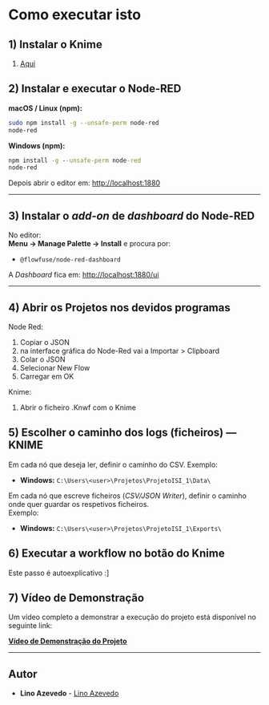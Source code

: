 # Como executar isto

## 1) Instalar o Knime

1. [Aqui](https://www.knime.com/downloads)

## 2) Instalar e executar o Node-RED

**macOS / Linux (npm):**
~~~bash
sudo npm install -g --unsafe-perm node-red
node-red
~~~

**Windows (npm):**
~~~cmd
npm install -g --unsafe-perm node-red
node-red
~~~

Depois abrir o editor em: [http://localhost:1880](http://localhost:1880)

---

## 3) Instalar o *add-on* de *dashboard* do Node-RED

No editor:  
**Menu → Manage Palette → Install** e procura por:
- `@flowfuse/node-red-dashboard`

A *Dashboard* fica em: [http://localhost:1880/ui](http://localhost:1880/ui)

---

## 4) Abrir os Projetos nos devidos programas

Node Red:

1. Copiar o JSON
2. na interface gráfica do Node-Red vai a Importar > Clipboard
3. Colar o JSON
4. Selecionar New Flow
5. Carregar em OK

Knime:

1. Abrir o ficheiro .Knwf com o Knime


## 5) Escolher o caminho dos logs (ficheiros) — KNIME

Em cada nó que deseja ler, definir o caminho do CSV.
Exemplo:
- **Windows:** `C:\Users\<user>\Projetos\ProjetoISI_1\Data\`
  
Em cada nó que escreve ficheiros (*CSV/JSON Writer*), definir o caminho onde quer guardar os respetivos ficheiros.  
Exemplo:
- **Windows:** `C:\Users\<user>\Projetos\ProjetoISI_1\Exports\`

## 6) Executar a workflow no botão do Knime

Este passo é autoexplicativo :] 

## 7) Vídeo de Demonstração

Um vídeo completo a demonstrar a execução do projeto está disponível no seguinte link:

[**Vídeo de Demonstração do Projeto**](https://alunosipca-my.sharepoint.com/:v:/g/personal/a23015_alunos_ipca_pt/EWFqwDptrOtLlUX-K-WdLAYBgy2yDIsUbMgniom1WhJIug)

---

## Autor

* **Lino Azevedo** - [Lino Azevedo](https://github.com/LinoAzevedo)
